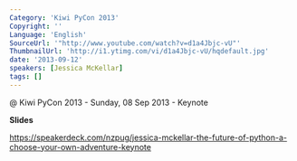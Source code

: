 ```yaml
---
Category: 'Kiwi PyCon 2013'
Copyright: ''
Language: 'English'
SourceUrl: '"http://www.youtube.com/watch?v=d1a4Jbjc-vU"'
ThumbnailUrl: 'http://i1.ytimg.com/vi/d1a4Jbjc-vU/hqdefault.jpg'
date: '2013-09-12'
speakers: [Jessica McKellar]
tags: []
---
```

@ Kiwi PyCon 2013 - Sunday, 08 Sep 2013 - Keynote

**Slides**

https://speakerdeck.com/nzpug/jessica-mckellar-the-future-of-python-a-choose-your-own-adventure-keynote